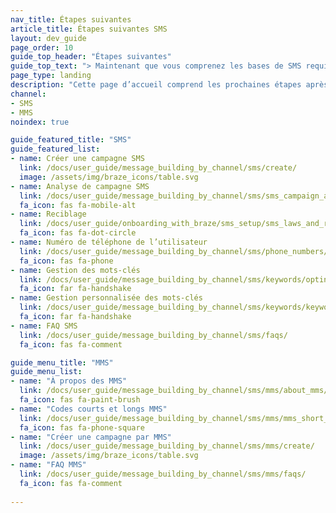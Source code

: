 ```yaml
---
nav_title: Étapes suivantes
article_title: Étapes suivantes SMS
layout: dev_guide
page_order: 10
guide_top_header: "Étapes suivantes"
guide_top_text: "> Maintenant que vous comprenez les bases de SMS requises pour l’onboarding, préparez-vous à consulter notre <a href='/docs/user_guide/message_building_by_channel/sms/'>section dédiée aux SMS</a> pour plus de sujets, comme la création d’une campagne SMS, la compréhension des analytiques de campagne et le traitement des mots-clés SMS."
page_type: landing
description: "Cette page d’accueil comprend les prochaines étapes après avoir terminé votre configuration initiale SMS."
channel: 
- SMS
- MMS
noindex: true

guide_featured_title: "SMS"
guide_featured_list:
- name: Créer une campagne SMS
  link: /docs/user_guide/message_building_by_channel/sms/create/
  image: /assets/img/braze_icons/table.svg
- name: Analyse de campagne SMS
  link: /docs/user_guide/message_building_by_channel/sms/sms_campaign_analytics/
  fa_icon: fas fa-mobile-alt
- name: Reciblage
  link: /docs/user_guide/onboarding_with_braze/sms_setup/sms_laws_and_regulations/
  fa_icon: fas fa-dot-circle
- name: Numéro de téléphone de l’utilisateur
  link: /docs/user_guide/message_building_by_channel/sms/phone_numbers/user_phone_numbers/
  fa_icon: fas fa-phone
- name: Gestion des mots-clés
  link: /docs/user_guide/message_building_by_channel/sms/keywords/optin_optout/#managing-keywords-and-auto-responses
  fa_icon: far fa-handshake
- name: Gestion personnalisée des mots-clés
  link: /docs/user_guide/message_building_by_channel/sms/keywords/keyword_handling/
  fa_icon: far fa-handshake
- name: FAQ SMS
  link: /docs/user_guide/message_building_by_channel/sms/faqs/
  fa_icon: fas fa-comment

guide_menu_title: "MMS"
guide_menu_list:
- name: "À propos des MMS"
  link: /docs/user_guide/message_building_by_channel/sms/mms/about_mms/
  fa_icon: fas fa-paint-brush
- name: "Codes courts et longs MMS"
  link: /docs/user_guide/message_building_by_channel/sms/mms/mms_short_long_codes/
  fa_icon: fas fa-phone-square
- name: "Créer une campagne par MMS"
  link: /docs/user_guide/message_building_by_channel/sms/mms/create/
  image: /assets/img/braze_icons/table.svg
- name: "FAQ MMS"
  link: /docs/user_guide/message_building_by_channel/sms/mms/faqs/
  fa_icon: fas fa-comment
  
---
```




